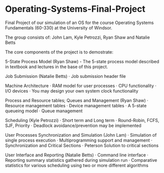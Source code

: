 Operating-Systems-Final-Project
===============================

Final Project of our simulation of an OS for the course Operating Systems Fundamentals (60-330) at the University of Windsor.

The group consists of:
John Lam, Kyle Petrozzi, Ryan Shaw and Natalie Betts

The core components of the project is to demostrate:

  5-State Process Model (Ryan Shaw) - 
    The 5-state process model described in textbook and lectures in the base of this project.
    
  Job Submission (Natalie Betts)
    ·   Job submission header file
    
  Machine Architecture 
    ·   RAM model for user processes
    ·   CPU functionality
    ·   I/O devices
    ·   You may design your own system clock functionality
    
  Process and Resource tables; Queues and Management (Ryan Shaw)
    ·   Resource management tables
    ·   Device management tables
    ·   A 5-state queueing model
    ·   Queue management
    
  Scheduling (Kyle Petrozzi)
    ·   Short term and Long term
    ·   Round-Robin, FCFS, SJF, Priority
    ·   Deadlock avoidance/prevention may be implemented
    
  User Processes Synchronization and Simulation (John Lam)
    ·   Simulation of single process execution
    ·   Multiprogramming support and management
    ·   Synchronization and Critical Sections
    ·   Peterson Solution to critical sections
    
  User Interface and Reporting (Natalie Betts)
    ·   Command line interface
    ·   Reporting summary statistics gathered during simulation run
    ·   Comparative statistics for various scheduling using two or more different algorithms
